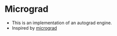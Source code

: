 # Micrograd

- This is an implementation of an autograd engine.
- Inspired by [micrograd](https://github.com/karpathy/micrograd/tree/master)